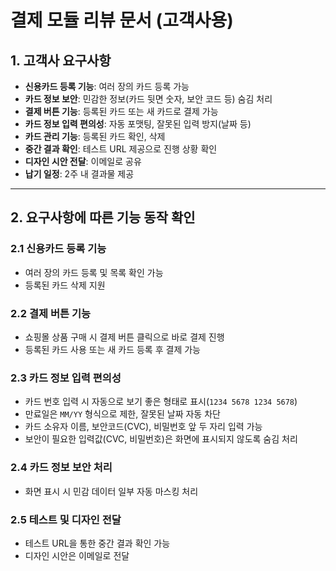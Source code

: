 # 결제 모듈 리뷰 문서 (고객사용)

## 1. 고객사 요구사항

* **신용카드 등록 기능**: 여러 장의 카드 등록 가능
* **카드 정보 보안**: 민감한 정보(카드 뒷면 숫자, 보안 코드 등) 숨김 처리
* **결제 버튼 기능**: 등록된 카드 또는 새 카드로 결제 가능
* **카드 정보 입력 편의성**: 자동 포맷팅, 잘못된 입력 방지(날짜 등)
* **카드 관리 기능**: 등록된 카드 확인, 삭제
* **중간 결과 확인**: 테스트 URL 제공으로 진행 상황 확인
* **디자인 시안 전달**: 이메일로 공유
* **납기 일정**: 2주 내 결과물 제공

---

## 2. 요구사항에 따른 기능 동작 확인

### 2.1 신용카드 등록 기능

* 여러 장의 카드 등록 및 목록 확인 가능
* 등록된 카드 삭제 지원

### 2.2 결제 버튼 기능

* 쇼핑몰 상품 구매 시 결제 버튼 클릭으로 바로 결제 진행
* 등록된 카드 사용 또는 새 카드 등록 후 결제 가능

### 2.3 카드 정보 입력 편의성

* 카드 번호 입력 시 자동으로 보기 좋은 형태로 표시(`1234 5678 1234 5678`)
* 만료일은 `MM/YY` 형식으로 제한, 잘못된 날짜 자동 차단
* 카드 소유자 이름, 보안코드(CVC), 비밀번호 앞 두 자리 입력 가능
* 보안이 필요한 입력값(CVC, 비밀번호)은 화면에 표시되지 않도록 숨김 처리

### 2.4 카드 정보 보안 처리

* 화면 표시 시 민감 데이터 일부 자동 마스킹 처리

### 2.5 테스트 및 디자인 전달

* 테스트 URL을 통한 중간 결과 확인 가능
* 디자인 시안은 이메일로 전달
